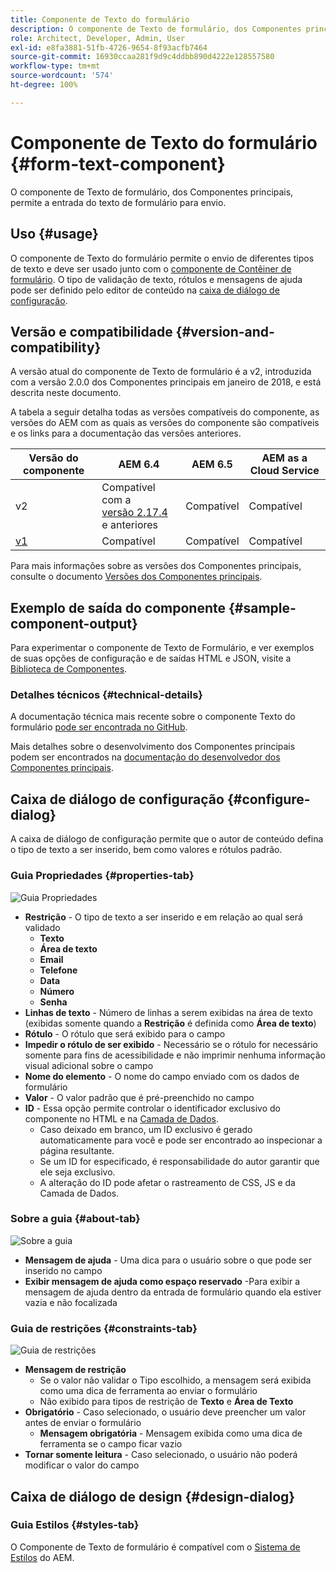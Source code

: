 ```yaml
---
title: Componente de Texto do formulário
description: O componente de Texto de formulário, dos Componentes principais, permite a entrada do texto de formulário para envio.
role: Architect, Developer, Admin, User
exl-id: e8fa3881-51fb-4726-9654-8f93acfb7464
source-git-commit: 16930ccaa281f9d9c4ddbb890d4222e128557580
workflow-type: tm+mt
source-wordcount: '574'
ht-degree: 100%

---
```


# Componente de Texto do formulário {#form-text-component}

O componente de Texto de formulário, dos Componentes principais, permite a entrada do texto de formulário para envio.

## Uso {#usage}

O componente de Texto do formulário permite o envio de diferentes tipos de texto e deve ser usado junto com o [componente de Contêiner de formulário](form-container.md). O tipo de validação de texto, rótulos e mensagens de ajuda pode ser definido pelo editor de conteúdo na [caixa de diálogo de configuração](#configure-dialog).

## Versão e compatibilidade {#version-and-compatibility}

A versão atual do componente de Texto de formulário é a v2, introduzida com a versão 2.0.0 dos Componentes principais em janeiro de 2018, e está descrita neste documento.

A tabela a seguir detalha todas as versões compatíveis do componente, as versões do AEM com as quais as versões do componente são compatíveis e os links para a documentação das versões anteriores.

| Versão do componente | AEM 6.4 | AEM 6.5 | AEM as a Cloud Service |
|--- |--- |--- |---|
| v2 | Compatível com a <br>[versão 2.17.4](/help/versions.md) e anteriores | Compatível | Compatível |
| [v1](/help/components/v1/form-text-v1.md) | Compatível | Compatível | Compatível |

Para mais informações sobre as versões dos Componentes principais, consulte o documento [Versões dos Componentes principais](/help/versions.md).

## Exemplo de saída do componente {#sample-component-output}

Para experimentar o componente de Texto de Formulário, e ver exemplos de suas opções de configuração e de saídas HTML e JSON, visite a [Biblioteca de Componentes](https://adobe.com/go/aem_cmp_library_form_text_br).

### Detalhes técnicos {#technical-details}

A documentação técnica mais recente sobre o componente Texto do formulário [pode ser encontrada no GitHub](https://adobe.com/go/aem_cmp_tech_form_text_v2_br).

Mais detalhes sobre o desenvolvimento dos Componentes principais podem ser encontrados na [documentação do desenvolvedor dos Componentes principais](/help/developing/overview.md).

## Caixa de diálogo de configuração {#configure-dialog}

A caixa de diálogo de configuração permite que o autor de conteúdo defina o tipo de texto a ser inserido, bem como valores e rótulos padrão.

### Guia Propriedades {#properties-tab}

![Guia Propriedades](/help/assets/form-text-edit-properties.png)

* **Restrição** - O tipo de texto a ser inserido e em relação ao qual será validado
   * **Texto**
   * **Área de texto**
   * **Email**
   * **Telefone**
   * **Data**
   * **Número**
   * **Senha**
* **Linhas de texto** - Número de linhas a serem exibidas na área de texto (exibidas somente quando a **Restrição** é definida como **Área de texto**)
* **Rótulo** - O rótulo que será exibido para o campo
* **Impedir o rótulo de ser exibido** - Necessário se o rótulo for necessário somente para fins de acessibilidade e não imprimir nenhuma informação visual adicional sobre o campo
* **Nome do elemento** - O nome do campo enviado com os dados de formulário
* **Valor** - O valor padrão que é pré-preenchido no campo
* **ID** - Essa opção permite controlar o identificador exclusivo do componente no HTML e na [Camada de Dados](/help/developing/data-layer/overview.md).
   * Caso deixado em branco, um ID exclusivo é gerado automaticamente para você e pode ser encontrado ao inspecionar a página resultante.
   * Se um ID for especificado, é responsabilidade do autor garantir que ele seja exclusivo.
   * A alteração do ID pode afetar o rastreamento de CSS, JS e da Camada de Dados.

### Sobre a guia {#about-tab}

![Sobre a guia](/help/assets/form-text-edit-about.png)

* **Mensagem de ajuda** - Uma dica para o usuário sobre o que pode ser inserido no campo
* **Exibir mensagem de ajuda como espaço reservado** -Para exibir a mensagem de ajuda dentro da entrada de formulário quando ela estiver vazia e não focalizada

### Guia de restrições {#constraints-tab}

![Guia de restrições](/help/assets/form-text-edit-constraints.png)

* **Mensagem de restrição**
   * Se o valor não validar o Tipo escolhido, a mensagem será exibida como uma dica de ferramenta ao enviar o formulário
   * Não exibido para tipos de restrição de **Texto** e **Área de Texto**
* **Obrigatório** - Caso selecionado, o usuário deve preencher um valor antes de enviar o formulário
   * **Mensagem obrigatória** - Mensagem exibida como uma dica de ferramenta se o campo ficar vazio
* **Tornar somente leitura** - Caso selecionado, o usuário não poderá modificar o valor do campo

## Caixa de diálogo de design {#design-dialog}

### Guia Estilos {#styles-tab}

O Componente de Texto de formulário é compatível com o [Sistema de Estilos](/help/get-started/authoring.md#component-styling) do AEM.
